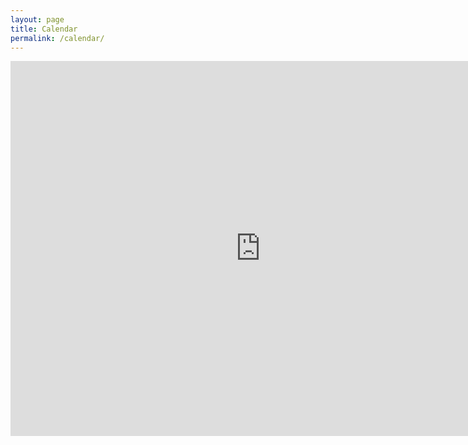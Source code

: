 ```yaml
---
layout: page
title: Calendar
permalink: /calendar/
---
```


<iframe src="https://www.google.com/calendar/embed?height=600&amp;wkst=1&amp;bgcolor=%23FFFFFF&amp;src=j7ubra81fdbjfs69dcb7q7a0kc%40group.calendar.google.com&amp;color=%23853104&amp;src=en.usa%23holiday%40group.v.calendar.google.com&amp;color=%232F6309&amp;ctz=America%2FChicago" style=" border-width:0 " width="800" height="600" frameborder="0" scrolling="no"></iframe>
